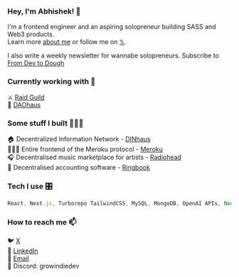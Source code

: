 ### Hey, I'm Abhishek! 👋

I'm a frontend engineer and an aspiring solopreneur building SASS and Web3 products. <br>
Learn more [about me](https://theindiedev.vercel.app) or follow me on [𝕏](https://twitter.com/growindiedev). <br>

I also write a weekly newsletter for wannabe solopreneurs. Subscribe to [From Dev to Dough](https://theindiedev.beehiiv.com)

### Currently working with 🤝

⚔️ [Raid Guild](https://raidguild.org/) <br>
🏡 [DAOhaus](https://daohaus.club/) <br>

### Some stuff I built 👨🏻‍💻

🏠 Decentralized Information Network - [DINhaus](https://dinhaus.github.io) <br>
🚶🏻‍♀️ Entire frontend of the Meroku protocol - [Meroku](https://meroku.org/) <br>
🎧 Decentralised music marketplace for artists - [Radiohead](https://radioweb3.vercel.com) <br>
🧮 Decentralised accounting software - [Ringbook](https://ringbook.vercel.app/) <br>

### Tech I use 🎛️

```javascript
React, Next.js, Turborepo TailwindCSS, MySQL, MongoDB, OpenAI APIs, Node.js, Docker, Git, GraphQL, TypeScript, Sass, Jest, Solidity, Hardhat, Foundry
```

### How to reach me 📫

🐦 [X](https://twitter.com/growindiedev) <br>
💼 [LinkedIn](https://www.linkedin.com/in/growindiedev) <br>
📧 [Email](mailto:indiegeekdev@gmail.com) <br>
💬 Discord: growindiedev

